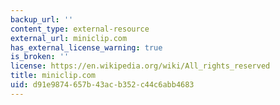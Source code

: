 ```yaml
---
backup_url: ''
content_type: external-resource
external_url: miniclip.com
has_external_license_warning: true
is_broken: ''
license: https://en.wikipedia.org/wiki/All_rights_reserved
title: miniclip.com
uid: d91e9874-657b-43ac-b352-c44c6abb4683
---
```

